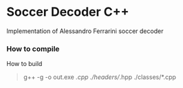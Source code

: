 # Soccer Decoder C++

Implementation of Alessandro Ferrarini soccer decoder

### How to compile

How to build

> g++ -g -o out.exe *.cpp ./headers/*.hpp ./classes/*.cpp